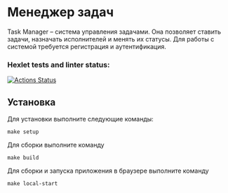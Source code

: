# Менеджер задач

Task Manager – система управления задачами. Она позволяет ставить задачи, назначать исполнителей и менять их статусы. Для работы с системой требуется регистрация и аутентификация.

### Hexlet tests and linter status:
[![Actions Status](https://github.com/lobedima/fullstack-javascript-project-6/actions/workflows/hexlet-check.yml/badge.svg)](https://github.com/lobedima/fullstack-javascript-project-6/actions)

## Установка

Для установки выполните следующие команды:
```
make setup
```
Для сборки выполните команду
```
make build
```
Для сборки и запуска приложения в браузере выполните команду
```
make local-start
```